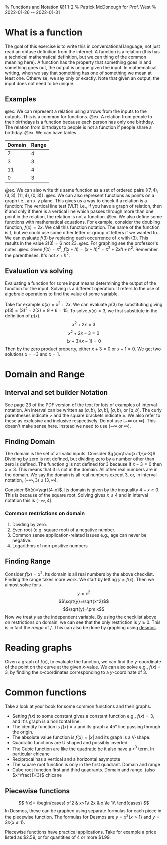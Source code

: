 % Functions and Notation §§1.1-2
% Patrick McDonough for Prof. West
% 2022-01-26 -- 2022-01-31

# What is a function
The goal of this exercise is to write this in conversational language, not just read an obtuse definition from the internet.
A function is a relation (this has a technical mathematical definition, but we can thing of the common meaning here).
A function has the property that something goes in and something goes out, the output is unique given the input.
In mathematical writing, when we say that something has one of something we mean at least one. Otherwise, we say only or exactly.
Note that given an output, the input does not need to be unique.

## Examples
@ex. We can represent a relation using arrows from the inputs to the outputs. This is a common for functions.
@ex. A relation from people to their birthdays is a function because each person has only one birthday. The relation from birthdays to people is not a function if people share a birthday.
@ex. We can have tables 

|Domain | Range|
|-------|------|
|  7    |  4   |
|  3    |  3   |
|  11   |  4   |
|  0    |  3   |

@ex. We can also write this same function as a set of ordered pairs $\{(7,4),(3,3),(11,4),(0,3)\}$.
@ex. We can also represent functions as points on a graph i.e., an x-y plane. This gives us a way to check if a relation is a function: The vertical line test (VLT) i.e., 
if you have a graph of relation, then if and only if there is a vertical line which passes through more than one point in the relation, the relation is not a function.
@ex. We also define some functions with mathematical equations. For example,
consider the doubling function, $f(x)=2x$. We call this function notation. The
name of the function is $f$, but we could use some other letter or group of
letters if we wanted to. We can evaluate $f(3)$ by replacing each occurrence of x with $(3)$. This results in the value $2(3)=6$ not $23$.
@ex. For graphing see the professor's notes.
@ex. Given $f(x) = x^2$, $f(x+h)=(x+h)^2=x^2+2xh+h^2$. Remember the parentheses. It's not $x+h^2$.

## Evaluation vs solving
Evaluating a function for some input means determining the output of the function for the input.
Solving is a different operation.
It refers to the use of algebraic operations to find the value of some variable.

Take for example $p(x)=x^2+2x$.
We can evaluate $p(3)$ by substituting giving $p(3)=(3)^2+2(3)=9+6=15$.
To solve $p(x)=3$, we first substitute in the definition of $p(x)$.
$$x^2+2x=3$$
$$x^2+2x-3=0$$
$$(x+3)(x-1)=0$$
Then by the zero product property, either $x+3=0$ or $x-1=0$.
We get two solutions $x=-3$ and $x=1$.

# Domain and Range
## Interval and set builder Notation
See page 23 of the PDF version of the text for lots of examples of interval notation. An interval can be written as $(a,b)$, $(a,b]$, $[a,b)$, or $[a,b]$. 
The curly parentheses indicate $>$ and the square brackets indicate $\ge$. We also refer to these as exclusive and inclusive respectively. 
Do not use $[-\infty$ or $\infty]$. This doesn't make sense here. Instead we need to use  $(-\infty$ or $\infty)$.

## Finding Domain
The domain is the set of all valid inputs. 
Consider $g(x)=\frac{x+1}{x-3}$.
Dividing by zero is not defined, but dividing zero by a number other than zero is defined.
The function $g$ is not defined for $3$ because if $x-3=0$ then $x=3$.
This means that $3$ is not in the domain. All other real numbers are in the domain.
We say the domain is all real numbers except $3$, or, in interval notation, $(-\infty,3)\cup(3,\infty)$.

Consider $h(x)=\sqrt{4-x}$. Its domain is given by the inequality $4-x\ge 0$.
This is because of the square root. Solving gives $x\le 4$ and in interval notation this is $(-\infty,4]$. 

### Common restrictions on domain

1. Dividing by zero.
2. Even root (e.g. square root) of a negative number.
3. Common sense application-related issues e.g., age can never be negative.
4. Logarithms of non-positive numbers

## Finding Range
Consider $f(x)=x^2$.
Its domain is all real numbers by the above checklist.
Finding the range takes more work. 
We start by letting $y=f(x)$.
Then we almost solve for $x$.
$$y=x^2$$
$$\sqrt{y}=\sqrt{x^2}$$
$$\sqrt{y}=\pm x$$
Now we treat $y$ as the independent variable.
By using the checklist above on restrictions on domain, we can see that the only restriction is $y\ge 0$.
This is in fact the *range* of $f$.
This can also be done by graphing using [desmos](https://www.desmos.com/calculator).

# Reading graphs
Given a graph of $f(x)$, to evaluate the function, we can find the $y$-coordinate of the point on the curve at the given $x$-value.
We can also solve e.g., $f(x)=3$, by finding the $x$-coordinates corresponding to a $y$-coordinate of $3$.

# Common functions
Take a look at your book for some common functions and their graphs.

* Setting $f(x)$ to some constant gives a constant function e.g., $f(x)=3$, and It's graph is a horizontal line.
* The identity function is $f(x)=x$ and its graph a $45°$ line passing through the origin.
* The absolute value function is $f(x)=\vert x \vert$ and its graph is a V-shape.
* Quadratic functions are U shaped and possibly inverted
* The Cubic function are like the quadratic be it also have a $x^3$ term. In particular chicane
* Reciprocal has a vertical and a horizontal asymptote
* The square root function is only in the first quadrant. Domain and range
* Cube root function first and third quadrants. Domain and range. (also $x^\frac{1}{3}$ chicane

## Piecewise functions
$$
f(x)=
\begin{cases}
x^2 & x>1\\
2x & x \le 1\\
\end{cases}
$$
In Desmos, these can be graphed using separate formulas for each piece in the piecewise function.
The formulas for Desmos are $y=x^2\{x>1\}$ and $y=2x\{x\le 1\}$.

Piecewise functions have practical applications. Take for example a price listed as \$2.59, or for quantities of 4 or more \$1.99.
